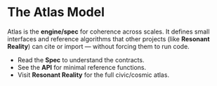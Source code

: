 # The Atlas Model

Atlas is the **engine/spec** for coherence across scales.
It defines small interfaces and reference algorithms that other projects (like
**Resonant Reality**) can cite or import — without forcing them to run code.

- Read the **Spec** to understand the contracts.
- See the **API** for minimal reference functions.
- Visit **Resonant Reality** for the full civic/cosmic atlas.
